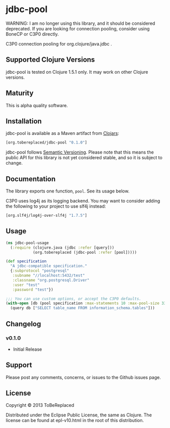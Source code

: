 # jdbc-pool

WARNING: I am no longer using this library, and it should be
considered deprecated.  If you are looking for connection pooling,
consider using BoneCP or C3P0 directly.

C3P0 connection pooling for org.clojure/java.jdbc .

## Supported Clojure Versions

jdbc-pool is tested on Clojure 1.5.1 only.  It may work on other Clojure versions.

## Maturity

This is alpha quality software.

## Installation

jdbc-pool is available as a Maven artifact from [Clojars]:
```clojure
[org.tobereplaced/jdbc-pool "0.1.0"]
```
jdbc-pool follows [Semantic Versioning].  Please note that this means the public API for this library is not yet considered stable, and so it is subject to change.

## Documentation

The library exports one function, `pool`.  See its usage below.

C3P0 uses log4j as its logging backend.  You may want to consider adding the following to your project to use slf4j instead:
```clojure
[org.slf4j/log4j-over-slf4j "1.7.5"]
```

## Usage

```clojure
(ns jdbc-pool-usage
  (:require (clojure.java (jdbc :refer [query]))
            (org.tobereplaced (jdbc-pool :refer [pool]))))

(def specification
  "A jdbc-compatible specification."
  {:subprotocol "postgresql"
   :subname "//localhost:5432/test"
   :classname "org.postgresql.Driver"
   :user "test"
   :password "test"})

;;; You can use custom options, or accept the C3P0 defaults.
(with-open [db (pool specification :max-statements 10 :max-pool-size 33)]
  (query db ["SELECT table_name FROM information_schema.tables"]))
```

## Changelog

### v0.1.0

- Initial Release

## Support

Please post any comments, concerns, or issues to the Github issues page.

## License

Copyright © 2013 ToBeReplaced

Distributed under the Eclipse Public License, the same as Clojure.  The license can be found at epl-v10.html in the root of this distribution.

[Clojars]: http://clojars.org/org.tobereplaced/jdbc-pool
[Semantic Versioning]: http://semver.org
